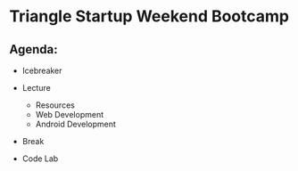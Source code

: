 Triangle Startup Weekend Bootcamp
==================================

Agenda:
--------

- Icebreaker
- Lecture

	* Resources
	* Web Development
	* Android Development

- Break
- Code Lab
